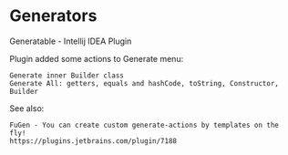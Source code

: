 # Generators
Generatable - Intellij IDEA Plugin

Plugin added some actions to Generate menu:

    Generate inner Builder class
    Generate All: getters, equals and hashCode, toString, Constructor, Builder

See also:

    FuGen - You can create custom generate-actions by templates on the fly!
    https://plugins.jetbrains.com/plugin/7188
